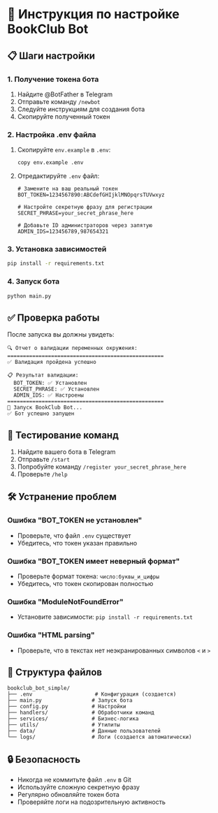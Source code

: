 # 🚀 Инструкция по настройке BookClub Bot

## 📋 Шаги настройки

### 1. Получение токена бота
1. Найдите @BotFather в Telegram
2. Отправьте команду `/newbot`
3. Следуйте инструкциям для создания бота
4. Скопируйте полученный токен

### 2. Настройка .env файла
1. Скопируйте `env.example` в `.env`:
   ```bash
   copy env.example .env
   ```

2. Отредактируйте `.env` файл:
   ```env
   # Замените на ваш реальный токен
   BOT_TOKEN=1234567890:ABCdefGHIjklMNOpqrsTUVwxyz
   
   # Настройте секретную фразу для регистрации
   SECRET_PHRASE=your_secret_phrase_here
   
   # Добавьте ID администраторов через запятую
   ADMIN_IDS=123456789,987654321
   ```

### 3. Установка зависимостей
```bash
pip install -r requirements.txt
```

### 4. Запуск бота
```bash
python main.py
```

## ✅ Проверка работы

После запуска вы должны увидеть:
```
🔍 Отчет о валидации переменных окружения:
==================================================
✅ Валидация пройдена успешно

📋 Результат валидации:
  BOT_TOKEN: ✅ Установлен
  SECRET_PHRASE: ✅ Установлен
  ADMIN_IDS: ✅ Настроены
==================================================
🚀 Запуск BookClub Bot...
✅ Бот успешно запущен
```

## 🔧 Тестирование команд

1. Найдите вашего бота в Telegram
2. Отправьте `/start`
3. Попробуйте команду `/register your_secret_phrase_here`
4. Проверьте `/help`

## 🛠️ Устранение проблем

### Ошибка "BOT_TOKEN не установлен"
- Проверьте, что файл `.env` существует
- Убедитесь, что токен указан правильно

### Ошибка "BOT_TOKEN имеет неверный формат"
- Проверьте формат токена: `число:буквы_и_цифры`
- Убедитесь, что токен скопирован полностью

### Ошибка "ModuleNotFoundError"
- Установите зависимости: `pip install -r requirements.txt`

### Ошибка "HTML parsing"
- Проверьте, что в текстах нет неэкранированных символов `<` и `>`

## 📁 Структура файлов

```
bookclub_bot_simple/
├── .env                    # Конфигурация (создается)
├── main.py                # Запуск бота
├── config.py              # Настройки
├── handlers/              # Обработчики команд
├── services/              # Бизнес-логика
├── utils/                 # Утилиты
├── data/                  # Данные пользователей
└── logs/                  # Логи (создается автоматически)
```

## 🔒 Безопасность

- Никогда не коммитьте файл `.env` в Git
- Используйте сложную секретную фразу
- Регулярно обновляйте токен бота
- Проверяйте логи на подозрительную активность 